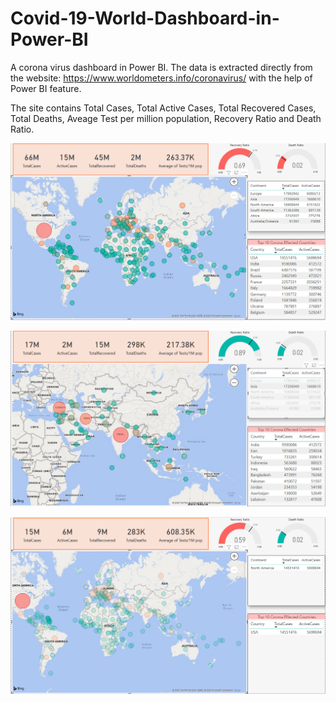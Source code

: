 # Covid-19-World-Dashboard-in-Power-BI
A corona virus dashboard in Power BI. The data is extracted directly from the website: https://www.worldometers.info/coronavirus/ with the help of Power BI feature.

The site contains Total Cases, Total Active Cases, Total Recovered Cases, Total Deaths, Aveage Test per million population, Recovery Ratio and Death Ratio.


![](Images/image1.PNG)

![](Images/image2.PNG)

![](Images/image3.PNG)

